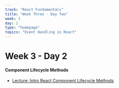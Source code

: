 ```yaml
---
track: "React Fundamentals"
title: "Week Three - Day Two"
week: 3
day: 2
type: "homepage"
topics: "Event Handling in React"
---
```



# Week 3 - Day 2

#### Component Lifecycle Methods
- [Lecture: Intro React Component Lifecycle Methods](/week-3/day-2/lecture-materials/component-lifecycle-methods/)